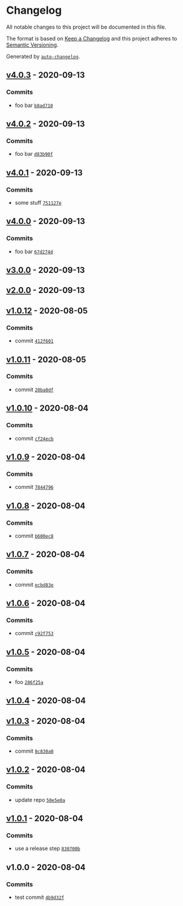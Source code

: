 # Changelog

All notable changes to this project will be documented in this file.

The format is based on [Keep a Changelog](https://keepachangelog.com/en/1.0.0/)
and this project adheres to [Semantic Versioning](https://semver.org/spec/v2.0.0.html).

Generated by [`auto-changelog`](https://github.com/CookPete/auto-changelog).

## [v4.0.3](https://github.com/ballpit/gh-release-test/compare/v4.0.2...v4.0.3) - 2020-09-13

### Commits

- foo bar [`b8ad710`](https://github.com/ballpit/gh-release-test/commit/b8ad710cf07c92bb82c7c6baa66cba74658c2b97)

## [v4.0.2](https://github.com/ballpit/gh-release-test/compare/v4.0.1...v4.0.2) - 2020-09-13

### Commits

- foo bar [`d83b90f`](https://github.com/ballpit/gh-release-test/commit/d83b90fb99fde10dab5db5c199b5ef4bcdb024e9)

## [v4.0.1](https://github.com/ballpit/gh-release-test/compare/v4.0.0...v4.0.1) - 2020-09-13

### Commits

- some stuff [`751127e`](https://github.com/ballpit/gh-release-test/commit/751127ee4ba75c42515aae57a1eaed0924d9d66a)

## [v4.0.0](https://github.com/ballpit/gh-release-test/compare/v3.0.0...v4.0.0) - 2020-09-13

### Commits

- foo bar [`67d274d`](https://github.com/ballpit/gh-release-test/commit/67d274d4b822cd0e3ebcb3af4fb7c3da01295db4)

## [v3.0.0](https://github.com/ballpit/gh-release-test/compare/v2.0.0...v3.0.0) - 2020-09-13

## [v2.0.0](https://github.com/ballpit/gh-release-test/compare/v1.0.12...v2.0.0) - 2020-09-13

## [v1.0.12](https://github.com/ballpit/gh-release-test/compare/v1.0.11...v1.0.12) - 2020-08-05

### Commits

- commit [`412f601`](https://github.com/ballpit/gh-release-test/commit/412f60111c6964441ecb391554ed293a8177cac2)

## [v1.0.11](https://github.com/ballpit/gh-release-test/compare/v1.0.10...v1.0.11) - 2020-08-05

### Commits

- commit [`20ba0df`](https://github.com/ballpit/gh-release-test/commit/20ba0df11b5ed5c8c4ef891a0b346b1f2ba64962)

## [v1.0.10](https://github.com/ballpit/gh-release-test/compare/v1.0.9...v1.0.10) - 2020-08-04

### Commits

- commit [`cf24ecb`](https://github.com/ballpit/gh-release-test/commit/cf24ecba2bfa5b0cad079d3b3b695e10b8317f0d)

## [v1.0.9](https://github.com/ballpit/gh-release-test/compare/v1.0.8...v1.0.9) - 2020-08-04

### Commits

- commit [`7844796`](https://github.com/ballpit/gh-release-test/commit/7844796e06e56662373a9bec24a341f5768e716c)

## [v1.0.8](https://github.com/ballpit/gh-release-test/compare/v1.0.7...v1.0.8) - 2020-08-04

### Commits

- commit [`b600ec8`](https://github.com/ballpit/gh-release-test/commit/b600ec8b91a7d985ec5983fd27ea74c6ef2d8432)

## [v1.0.7](https://github.com/ballpit/gh-release-test/compare/v1.0.6...v1.0.7) - 2020-08-04

### Commits

- commit [`ecbd83e`](https://github.com/ballpit/gh-release-test/commit/ecbd83e7f985b195a86d78f4afc9a98a6861a14e)

## [v1.0.6](https://github.com/ballpit/gh-release-test/compare/v1.0.5...v1.0.6) - 2020-08-04

### Commits

- commit [`c92f753`](https://github.com/ballpit/gh-release-test/commit/c92f7538dd103de05af3c69e4af99e838ac16d7a)

## [v1.0.5](https://github.com/ballpit/gh-release-test/compare/v1.0.4...v1.0.5) - 2020-08-04

### Commits

- foo [`286f25a`](https://github.com/ballpit/gh-release-test/commit/286f25a7dc90e406d0c2268d2714807d8fb5528b)

## [v1.0.4](https://github.com/ballpit/gh-release-test/compare/v1.0.3...v1.0.4) - 2020-08-04

## [v1.0.3](https://github.com/ballpit/gh-release-test/compare/v1.0.2...v1.0.3) - 2020-08-04

### Commits

- commit [`8c830a0`](https://github.com/ballpit/gh-release-test/commit/8c830a00bb1c1059d181a59547f50e1325d16478)

## [v1.0.2](https://github.com/ballpit/gh-release-test/compare/v1.0.1...v1.0.2) - 2020-08-04

### Commits

- update repo [`50e5e0a`](https://github.com/ballpit/gh-release-test/commit/50e5e0a99bd1d8a9b0d4c3c7ec3fab7e53602a3c)

## [v1.0.1](https://github.com/ballpit/gh-release-test/compare/v1.0.0...v1.0.1) - 2020-08-04

### Commits

- use a release step [`830700b`](https://github.com/ballpit/gh-release-test/commit/830700b4ad168e2092959bf593ca3e27a35a0a14)

## v1.0.0 - 2020-08-04

### Commits

- test commit [`4b9d32f`](https://github.com/ballpit/gh-release-test/commit/4b9d32f7b988e94714246dd70d43146fcc90b65a)
